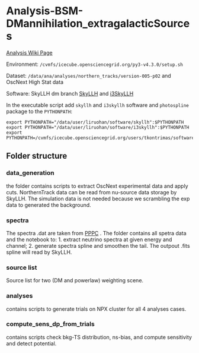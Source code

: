 # Analysis-BSM-DMannihilation_extragalacticSources

[Analysis Wiki Page](https://wiki.icecube.wisc.edu/index.php/DM_annihilation_from_SMBH_as_point_source)

Environment: `/cvmfs/icecube.opensciencegrid.org/py3-v4.3.0/setup.sh`

Dataset: `/data/ana/analyses/northern_tracks/version-005-p02` and OscNext High Stat data

Software: SkyLLH dm branch  [SkyLLH](https://github.com/icecube/skyllh/tree/dm) and [i3SkyLLH](https://github.com/icecube/i3skyllh/tree/https://github.com/icecube/skyllh/tree/dm)

In the executable script add `skyllh` and `i3skyllh` software and `photospline` package to the `PYTHONPATH`:

```
export PYTHONPATH="/data/user/liruohan/software/skyllh":$PYTHONPATH
export PYTHONPATH="/data/user/liruohan/software/i3skyllh":$PYTHONPATH
export PYTHONPATH=/cvmfs/icecube.opensciencegrid.org/users/tkontrimas/software/photospline_v2.2.0/:$PYTHONPATH
```

## Folder structure

### data_generation
the folder contains scripts to extract OscNext experimental data and apply cuts. NorthernTrack data can be read from nu-source data storage by SkyLLH. The simulation data is not needed because we scrambling the exp data to generated the background.

### spectra
The spectra .dat are taken from [PPPC](http://www.marcocirelli.net/PPPC4DMID.html) . The folder contains all spetra data and the notebook to: 1. extract neutrino spectra at given energy and channel; 2.  generate spectra spline and smoothen the tail. The outpout .fits spline will read by SkyLLH. 

### source list
Source list for two (DM and powerlaw) weighting scene.

### analyses
contains scripts to generate trials on NPX cluster for all 4 analyses cases.

### compute_sens_dp_from_trials
contains scripts check bkg-TS distribution, ns-bias, and compute sensitivity and detect potential.
